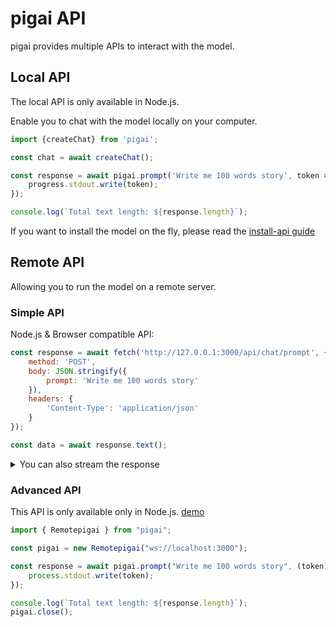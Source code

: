 # pigai API

pigai provides multiple APIs to interact with the model.

## Local API

The local API is only available in Node.js.

Enable you to chat with the model locally on your computer.

```ts
import {createChat} from 'pigai';

const chat = await createChat();

const response = await pigai.prompt('Write me 100 words story', token => {
    progress.stdout.write(token);
});

console.log(`Total text length: ${response.length}`);
```

If you want to install the model on the fly, please read the [install-api guide](./install-api.md)

## Remote API

Allowing you to run the model on a remote server.

### Simple API

Node.js & Browser compatible API:

```js
const response = await fetch('http://127.0.0.1:3000/api/chat/prompt', {
    method: 'POST',
    body: JSON.stringify({
        prompt: 'Write me 100 words story'
    }),
    headers: {
        'Content-Type': 'application/json'
    }
});

const data = await response.text();
```

<details>
  <summary>You can also stream the response</summary>

```js
const response = await fetch('http://127.0.0.1:3000/api/chat/prompt', {
    method: 'POST',
    body: JSON.stringify({
        prompt: 'Write me 100 words story'
    }),
    headers: {
        'Content-Type': 'application/json'
    }
});

const reader = response.body.pipeThrough(new TextDecoderStream())
    .getReader();

while (true) {
    const {value, done} = await reader.read();
    if (done) break;
    console.log('Received', value);
}
```

</details>

### Advanced API

This API is only available only in Node.js.
[demo](../examples/remotecall.js)

```js
import { Remotepigai } from "pigai";

const pigai = new Remotepigai("ws://localhost:3000");

const response = await pigai.prompt("Write me 100 words story", (token) => {
    process.stdout.write(token);
});

console.log(`Total text length: ${response.length}`);
pigai.close();

```

